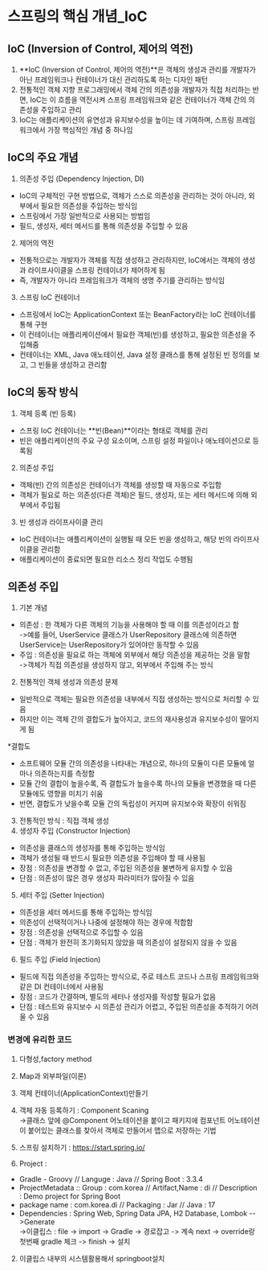 # 스프링의 핵심 개념_IoC

## IoC (Inversion of Control, 제어의 역전)

1. **IoC (Inversion of Control, 제어의 역전)**은 객체의 생성과 관리를 개발자가 아닌 프레임워크나 컨테이너가 대신 관리하도록 하는 디자인 패턴
2. 전통적인 객체 지향 프로그래밍에서 객체 간의 의존성을 개발자가 직접 처리하는 반면, IoC는 이 흐름을 역전시켜 스프링 프레임워크와 같은 컨테이너가 객체 간의 의존성을 주입하고 관리
3. IoC는 애플리케이션의 유연성과 유지보수성을 높이는 데 기여하며, 스프링 프레임워크에서 가장 핵심적인 개념 중 하나임

## IoC의 주요 개념
1. 의존성 주입 (Dependency Injection, DI)
  - IoC의 구체적인 구현 방법으로, 객체가 스스로 의존성을 관리하는 것이 아니라, 외부에서 필요한 의존성을 주입하는 방식임
  - 스프링에서 가장 일반적으로 사용되는 방법임
  - 필드, 생성자, 세터 메서드를 통해 의존성을 주입할 수 있음
2. 제어의 역전
  - 전통적으로는 개발자가 객체를 직접 생성하고 관리하지만, IoC에서는 객체의 생성과 라이프사이클을 스프링 컨테이너가 제어하게 됨
  - 즉, 개발자가 아니라 프레임워크가 객체의 생명 주기를 관리하는 방식임
3. 스프링 IoC 컨테이너
  - 스프링에서 IoC는 ApplicationContext 또는 BeanFactory라는 IoC 컨테이너를 통해 구현
  - 이 컨테이너는 애플리케이션에서 필요한 객체(빈)를 생성하고, 필요한 의존성을 주입해줌
  - 컨테이너는 XML, Java 애노테이션, Java 설정 클래스를 통해 설정된 빈 정의를 보고, 그 빈들을 생성하고 관리함

## IoC의 동작 방식
1. 객체 등록 (빈 등록)
  - 스프링 IoC 컨테이너는 **빈(Bean)**이라는 형태로 객체를 관리
  - 빈은 애플리케이션의 주요 구성 요소이며, 스프링 설정 파일이나 애노테이션으로 등록됨
2. 의존성 주입
  - 객체(빈) 간의 의존성은 컨테이너가 객체를 생성할 때 자동으로 주입함
  - 객체가 필요로 하는 의존성(다른 객체)은 필드, 생성자, 또는 세터 메서드에 의해 외부에서 주입됨
3. 빈 생성과 라이프사이클 관리
  - IoC 컨테이너는 애플리케이션이 실행될 때 모든 빈을 생성하고, 해당 빈의 라이프사이클을 관리함
  - 애플리케이션이 종료되면 필요한 리소스 정리 작업도 수행됨

## 의존성 주입

1. 기본 개념
  - 의존성 : 한 객체가 다른 객체의 기능을 사용해야 할 때 이를 의존성이라고 함
  <br>->예를 들어, UserService 클래스가 UserRepository 클래스에 의존하면 UserService는 UserRepository가 있어야만 동작할 수 있음
  - 주입 : 의존성을 필요로 하는 객체에 외부에서 해당 의존성을 제공하는 것을 말함
  <br>->객체가 직접 의존성을 생성하지 않고, 외부에서 주입해 주는 방식
2. 전통적인 객체 생성과 의존성 문제
  - 일반적으로 객체는 필요한 의존성을 내부에서 직접 생성하는 방식으로 처리할 수 있음
  - 하지만 이는 객체 간의 결합도가 높아지고, 코드의 재사용성과 유지보수성이 떨어지게 됨

*결합도
- 소프트웨어 모듈 간의 의존성을 나타내는 개념으로, 하나의 모듈이 다른 모듈에 얼마나 의존하는지를 측정함
- 모듈 간의 결합이 높을수록, 즉 결합도가 높을수록 하나의 모듈을 변경했을 때 다른 모듈에도 영향을 미치기 쉬움
- 반면, 결합도가 낮을수록 모듈 간의 독립성이 커지며 유지보수와 확장이 쉬워짐

3. 전통적인 방식 : 직접 객체 생성
4. 생성자 주입 (Constructor Injection)
  - 의존성을 클래스의 생성자를 통해 주입하는 방식임
  - 객체가 생성될 때 반드시 필요한 의존성을 주입해야 할 때 사용됨
  - 장점 : 의존성을 변경할 수 없고, 주입된 의존성을 불변하게 유지할 수 있음
  - 단점 : 의존성이 많은 경우 생성자 파라미터가 많아질 수 있음
5. 세터 주입 (Setter Injection)
  - 의존성을 세터 메서드를 통해 주입하는 방식임
  - 의존성이 선택적이거나 나중에 설정해야 하는 경우에 적합함
  - 장점 : 의존성을 선택적으로 주입할 수 있음
  - 단점 : 객체가 완전히 초기화되지 않았을 때 의존성이 설정되지 않을 수 있음
6. 필드 주입 (Field Injection)
  - 필드에 직접 의존성을 주입하는 방식으로, 주로 테스트 코드나 스프링 프레임워크와 같은 DI 컨테이너에서 사용됨
  - 장점 : 코드가 간결하며, 별도의 세터나 생성자를 작성할 필요가 없음
  - 단점 : 테스트와 유지보수 시 의존성 관리가 어렵고, 주입된 의존성을 추적하기 어려울 수 있음

### 변경에 유리한 코드

1. 다형성,factory method
2. Map과 외부파일(이론)
3. 객체 컨테이너(ApplicationContext)만들기
4. 객체 자동 등록하기 : Component Scaning
<br>->클래스 앞에 @Component 어노테이션을 붙이고 패키지에 컴포넌트 어노테이션이 붙어있는 클래스를 찾아서 객체로 만들어서 맵으로 저장하는 기법

5. 스프링 설치하기 : https://start.spring.io/

1. Project : 
  - Gradle - Groovy // Languge : Java // Spring Boot : 3.3.4 
  - ProjectMetadata :: Group : com.korea // Artifact,Name : di // Description : Demo project for Spring Boot
  - package name : com.korea.di // Packaging : Jar // Java : 17
  - Dependencies : Spring Web, Spring Data JPA, H2 Database, Lombok -->Generate
<br>->이클립스 : file -> import -> Gradle -> 경로잡고 -> 계속 next -> override랑 첫번째 gradle 체크 -> finish -> 설치

2. 이클립스 내부의 시스템활용해서 springboot설치